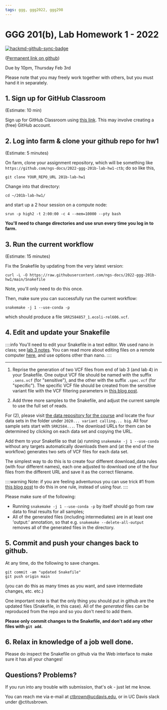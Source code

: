 ```yaml
---
tags: ggg, ggg2022, ggg298
---
```

# GGG 201(b), Lab Homework 1 - 2022

[![hackmd-github-sync-badge](https://hackmd.io/kW_TiOLsQxeQzRlj6C33jg/badge)](https://hackmd.io/kW_TiOLsQxeQzRlj6C33jg)

([Permanent link on github](https://github.com/ngs-docs/2022-GGG201b-lab/blob/main/hw-1.md))

Due by 10pm, Thursday Feb 3rd

Please note that you may freely work together with others, but you must hand it in separately.

## 1. Sign up for GitHub Classroom

(Estimate: 10 min)

Sign up for GitHub Classroom using [this link](https://classroom.github.com/a/0UWAZXX_). This may involve creating a (free) GitHub account.

## 2. Log into farm & clone your github repo for hw1

(Estimate: 5 minutes)

On farm, clone your assignment repository, which will be something like `https://github.com/ngs-docs/2022-ggg-201b-lab-hw1-ctb`; do so like this,

```
git clone YOUR_REPO_URL 201b-lab-hw1
```

Change into that directory:
```
cd ~/201b-lab-hw1/
```

and start up a 2 hour session on a compute node:
```
srun -p high2 -t 2:00:00 -c 4 --mem=10000 --pty bash
```

**You'll need to change directories and use srun every time you log in to farm.**

## 3. Run the current workflow

(Estimate: 15 minutes)

Fix the Snakefile by updating from the very latest version:
```
curl -L -O https://raw.githubusercontent.com/ngs-docs/2022-ggg-201b-hw1/main/Snakefile
```
Note, you'll only need to do this once.

Then, make sure you can successfully run the current workflow:

```
snakemake -j 1 --use-conda -p
```
which should produce a file `SRR2584857_1.ecoli-rel606.vcf`.

## 4. Edit and update your Snakefile

::::info
You'll need to edit your Snakefile in a text editor. We used nano in class; see [lab 3 notes](https://github.com/ngs-docs/2022-GGG201b-lab/blob/main/lab-3.md). You can read more about editing files on a remote computer [here](https://ngs-docs.github.io/2021-august-remote-computing/creating-and-modifying-text-files-on-remote-computers.html), and use options other than nano.
::::

---

1. Reprise the generation of two VCF files from end of lab 3 (and lab 4) in your Snakefile. One output VCF file should be named with the suffix `.sens.vcf` (for "sensitive"), and the other with the suffix `.spec.vcf` (for "specific"). The specific VCF file should be created from the sensitive variant file with the VCF filtering parameters in [this blog post](http://thegenomefactory.blogspot.com/2018/10/a-unix-one-liner-to-call-bacterial.html).

2. Add three more samples to the Snakefile, and adjust the current sample to use the full set of reads.

For (2), please visit [the data repository for the course](https://osf.io/vzfc6/) and locate the four data sets in the folder under `2020... variant calling... big`. All four sample sets start with `SRR2584...`. The download URLs for them can be determined by clicking on each data set and copying the URL.

Add them to your Snakefile so that (a) running `snakemake -j 1 --use-conda` without any targets automatically downloads them and (at the end of the workflow) generates two sets of VCF files for each data set.

The simplest way to do this is to create four different download_data rules (with four different names), each one adjusted to download one of the four files from the different URL and save it as the correct filename.

::::warning
Note: if you are feeling adventurous you can
use trick #1 from [this blog post](http://ivory.idyll.org/blog/2020-snakemake-hacks-collections-files.html) to do this in one rule, instead of using four.
::::

Please make sure of the following:

* Running `snakemake -j 1 --use-conda -p` by itself should go from raw data to final results for all samples;
* All of the generated files (including intermediates) are in at least one 'output:' annotation, so that e.g. `snakemake --delete-all-output` removes all of the generated files in the directory.

## 5. Commit and push your changes back to github.

At any time, do the following to save changes.

```
git commit -am "updated Snakefile"
git push origin main
```
(you can do this as many times as you want, and save intermediate changes, etc. etc.)

One important note is that the only thing you should put in github are
the updated files (Snakefile, in this case). All of the
_generated_ files can be reproduced from the repo and so you don't need
to add them.

**Please only commit changes to the Snakefile, and don't add any other files with `git add`.**

## 6. Relax in knowledge of a job well done.

Please do inspect the Snakefile on github via the Web interface to make sure it has all your changes!

## Questions? Problems?

If you run into any trouble with submission, that's ok - just let me know.

You can reach me via e-mail at ctbrown@ucdavis.edu, or in UC Davis slack under @ctitusbrown.
